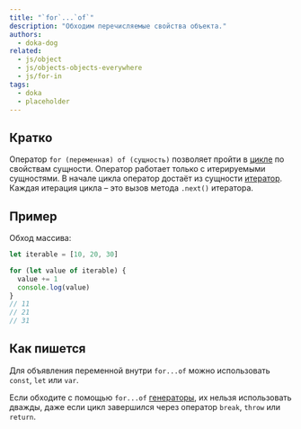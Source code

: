 ```yaml
---
title: "`for`...`of`"
description: "Обходим перечисляемые свойства объекта."
authors:
  - doka-dog
related:
  - js/object
  - js/objects-objects-everywhere
  - js/for-in
tags:
  - doka
  - placeholder
---
```


## Кратко

Оператор `for (переменная) of (сущность)` позволяет пройти в [цикле](/js/loop/) по свойствам сущности. Оператор работает только с итерируемыми сущностями. В начале цикла оператор достаёт из сущности [итератор](https://doka.guide/js/iterator/). Каждая итерация цикла – это вызов метода `.next()` итератора.

## Пример

Обход массива:

```js
let iterable = [10, 20, 30]

for (let value of iterable) {
  value += 1
  console.log(value)
}
// 11
// 21
// 31
```

## Как пишется

Для объявления переменной внутри `for...of` можно использовать `const`, `let` или `var`.

Если обходите с помощью `for...of` [генераторы](https://doka.guide/js/generators/), их нельзя использовать дважды, даже если цикл завершился через оператор `break`, `throw` или `return`.
